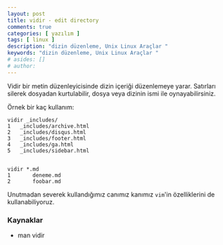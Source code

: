 ```yaml
---
layout: post
title: vidir - edit directory
comments: true
categories: [ yazılım ]
tags: [ linux ]
description: "dizin düzenleme, Unix Linux Araçlar "
keywords: "dizin düzenleme, Unix Linux Araçlar "
# asides: []
# author:
---
```


Vidir bir metin düzenleyicisinde dizin içeriği düzenlemeye yarar. Satırları
silerek dosyadan kurtulabilir, dosya veya dizinin ismi ile oynayabilirsiniz.

Örnek bir kaç kullanım:

<!-- more -->

    vidir _includes/
    1	_includes/archive.html
    2	_includes/disqus.html
    3	_includes/footer.html
    4	_includes/ga.html
    5	_includes/sidebar.html


    vidir *.md
    1       deneme.md
    2       foobar.md

Unutmadan severek kullandığımız canımız kanımız `vim`'in özelliklerini de kullanabiliyoruz.

###  Kaynaklar

- man vidir
